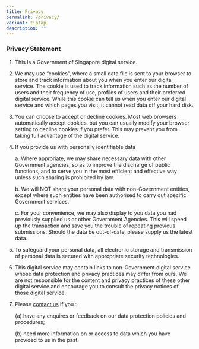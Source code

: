 ```yaml
---
title: Privacy
permalink: /privacy/
variant: tiptap
description: ""
---
```

<h3>Privacy Statement</h3>
<ol>
<li>
<p>This is a Government of Singapore digital service.</p>
<p></p>
</li>
<li>
<p>We may use “cookies”, where a small data file is sent to your browser
to store and track information about you when you enter our digital service.
The cookie is used to track information such as the number of users and
their frequency of use, profiles of users and their preferred digital service.
While this cookie can tell us when you enter our digital service and which
pages you visit, it cannot read data off your hard disk.</p>
<p></p>
</li>
<li>
<p>You can choose to accept or decline cookies. Most web browsers automatically
accept cookies, but you can usually modify your browser setting to decline
cookies if you prefer. This may prevent you from taking full advantage
of the digital service.</p>
<p></p>
</li>
<li>
<p>If you provide us with personally identifiable data</p>
<p></p>
<p>a. Where approriate, we may share necessary data with other Government
agencies, so as to improve the discharge of public functions, and to serve
you in the most efficient and effective way unless such sharing is prohibited
by law.</p>
<p></p>
<p>b. We will NOT share your personal data with non-Government entities,
except where such entities have been authorised to carry out specific Government
services.</p>
<p></p>
<p>c. For your convenience, we may also display to you data you had previously
supplied us or other Government Agencies. This will speed up the transaction
and save you the trouble of repeating previous submissions. Should the
data be out-of-date, please supply us the latest data.</p>
<p></p>
</li>
<li>
<p>To safeguard your personal data, all electronic storage and transmission
of personal data is secured with appropriate security technologies.</p>
<p></p>
</li>
<li>
<p>This digital service may contain links to non-Government digital service
whose data protection and privacy practices may differ from ours. We are
not responsible for the content and privacy practices of these other digital
service and encourage you to consult the privacy notices of those digital
service.</p>
<p></p>
</li>
<li>
<p>Please&nbsp;<a href="https://www.gov.sg/" rel="noopener noreferrer nofollow" target="_blank"><u>contact us</u></a>&nbsp;if
you :</p>
<p></p>
<p>(a) have any enquires or feedback on our data protection policies and
procedures;</p>
<p></p>
<p>(b) need more information on or access to data which you have provided
to us in the past.</p>
</li>
</ol>
<p></p>